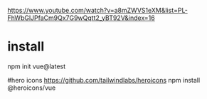 https://www.youtube.com/watch?v=a8mZWVS1eXM&list=PL-FhWbGlJPfaCm9Qx7G9wQqtt2_yBT92V&index=16
# install
npm init vue@latest

#hero icons
https://github.com/tailwindlabs/heroicons
npm install @heroicons/vue
 
